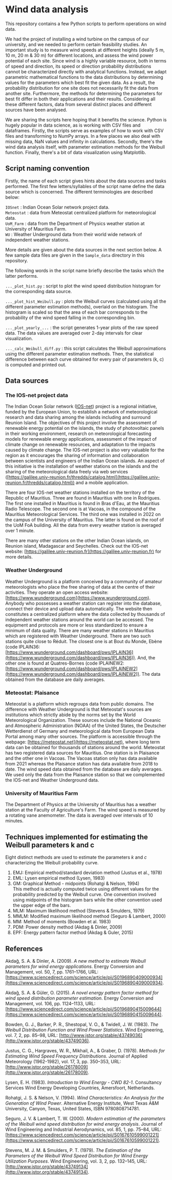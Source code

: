# Wind data analysis

This repository contains a few Python scripts to perform operations on wind data.

We had the project of installing a wind turbine on the campus of our university, and we needed to perform certain feasibility studies. An important study is to measure wind speeds at different heights (ideally 5 m, 10 m, 20 m & 30 m) for different locations, and assess the wind power potential of each site. Since wind is a highly variable resource, both in terms of speed and direction, its speed or direction probability distributions cannot be characterized directly with analytical functions. Instead, we adapt parametric mathematical functions to the data distributions by determining values for the parameters which best fit the given data. As a result, the probability distribution for one site does not necessarily fit the data from another site. Furthermore, the methods for determining the parameters for best fit differ in both their applications and their results. Considering all these different factors, data from several distinct places and different sources have been analysed.

We are sharing the scripts here hoping that it benefits the science. Python is hugely popular in data science, as is working with CSV files and dataframes. Firstly, the scripts serve as examples of how to work with CSV files and transforming to NumPy arrays. In a few places we also deal with missing data, NaN values and infinity in calculations. Secondly, there's the wind data analysis itself, with parameter estimation methods for the Weibull function. Finally, there's a bit of data visualization using Matplotlib.

## Script naming convention

Firstly, the name of each script gives hints about the data sources and tasks performed. The first few letters/syllables of the script name define the data source which is concerned. The different terminologies are described below:

`IOSnet` : Indian Ocean Solar network project data. </br>
`Meteostat` : data from Meteostat centralized platform for meteorological data. </br>
`UoM_Farm` : data from the Department of Physics weather station at University of Mauritius Farm. </br>
`WU` : Weather Underground data from their world wide network of independent weather stations. </br>

More details are given about the data sources in the next section below. A few sample data files are given in the `Sample_data` directory in this repository.

The following words in the script name briefly describe the tasks which the latter performs.

`..._plot_hist.py` : script to plot the wind speed distribution histogram for the corresponding data source.

`..._plot_hist_Weibull.py` : plots the Weibull curves (calculated using all the different parameter estimation methods), overlaid on the histogram. The histogram is scaled so that the area of each bar corresponds to the probability of the wind speed falling in the corresponding bin.

`..._plot_yearly_...` : the script generates 1-year plots of the raw speed data. The data values are averaged over 2-day intervals for clear visualization.

`..._calc_Weibull_diff.py` : this script calculates the Weibull approximations using the different parameter estimation methods. Then, the statistical difference between each curve obtained for every pair of parameters (k, c) is computed and printed out.


## Data sources

### The IOS-net project data

The Indian Ocean Solar network ([IOS-net](https://galilee.univ-reunion.fr)) project is a regional initiative, funded by the European Union, to establish a network of meteorological research and data sharing among the islands including and surround Reunion Island. The objectives of this project involve the assessment of renewable energy potential on the islands, the study of photovoltaic panels in their working environment, research on meteorological forecasting models for renewable energy applications, assessment of the impact of climate change on renewable resources, and adaptation to the impacts caused by climate change. The IOS-net project is also very valuable for the region as it encourages the sharing of information and collaboration between scientists and engineers of the Indian Ocean islands. An aspect of this initiative is the installation of weather stations on the islands and the sharing of the meteorological data freely via web services ([https://galilee.univ-reunion.fr/thredds/catalog.html](https://galilee.univ-reunion.fr/thredds/catalog.html)) and a mobile application.

There are four IOS-net weather stations installed on the territory of the Republic of Mauritius.  Three are found in Mauritius with one in Rodrigues. The first one installed in Mauritius is found in Bras d'Eau, at the Mauritius Radio Telescope.  The second one is at Vacoas, in the compound of the Mauritius Meteorological Services.  The third one was installed in 2022 on the campus of the University of Mauritius. The latter is found on the roof of the UoM FoA building. All the data from every weather station is averaged over 1 minute.

There are many other stations on the other Indian Ocean islands, on Reunion island, Madagascar and Seychelles. Check out the IOS-net website: [https://galilee.univ-reunion.fr](https://galilee.univ-reunion.fr) for more details.


### Weather Underground

Weather Underground is a platform conceived by a community of amateur meteorologists who place the free sharing of data at the centre of their activities. They operate an open access website: [https://www.wunderground.com](https://www.wunderground.com). Anybody who possesses a weather station can register into the database, connect their device and upload data automatically. The website then constitutes a centralized platform where the data collected by thousands of independent weather stations around the world can be accessed. The equipment and protocols are more or less standardized to ensure a minimum of data quality. There are many weather stations in Mauritius which are registered with Weather Underground. There are two such stations quite close to Réduit. The closest one is at Bout du Monde, Ebène (code IPLAIN36: [https://www.wunderground.com/dashboard/pws/IPLAIN36](https://www.wunderground.com/dashboard/pws/IPLAIN36)). And, the other one is found at Quatres-Bornes (code IPLAINEW2: [https://www.wunderground.com/dashboard/pws/IPLAINEW2](https://www.wunderground.com/dashboard/pws/IPLAINEW2)). The data obtained from the database are daily averages.


### Meteostat: Plaisance

Meteostat is a platform which regroups data from public domains. The difference with Weather Underground is that Meteostat's sources are institutions which strictly abide by the norms set by the World Meteorological Organization. These sources include the National Oceanic and Atmospheric Administration (NOAA) of the United States, the Deutscher Wetterdienst of Germany and meteorological data from European Data Portal among many other sources. The platform is accessible through the webpage: [https://meteostat.net](https://meteostat.net), where long term data can be obtained for thousands of stations around the world.  Meteostat has two registered data sources for Mauritius. One station is in Plaisance and the other one in Vacoas. The Vacoas station only has data available from 2021 whereas the Plaisance station has data available from 2018 to date. The wind speed data obtained from the database are daily averages. We used only the data from the Plaisance station so that we complemented the IOS-net and Weather Underground data.


### University of Mauritius Farm

The Department of Physics at the University of Mauritius has a weather station at the Faculty of Agriculture's Farm. The wind speed is measured by a rotating vane anemometer. The data is averaged over intervals of 10 minutes.


## Techniques implemented for estimating the Weibull parameters k and c

Eight distinct methods are used to estimate the parameters $k$ and $c$
characterizing the Weibull probability curve.


1. EMJ: Empirical method/standard deviation method (Justus et al., 1978)
2. EML: Lysen empirical method (Lysen, 1983)
3. GM: Graphical Method - midpoints (Rohatgi & Nelson, 1994) </br>
   This method is actually computed twice using different values for the
   probability predicted by the Weibull curve. One convention involved using
   midpoints of the histogram bars while the other convention used the upper
   edge of the bars.
4. MLM: Maximum likelihood method (Stevens & Smulders, 1979)
5. MMLM: Modified maximum likelihood method (Seguro & Lambert, 2000)
6. MM: Method of moments (Bowden et al. 1983)
7. PDM: Power density method (Akdag & Dinler, 2009)
8. EPF: Energy pattern factor method (Akdag & Guler, 2015)


## References

Akdağ, S. A. & Dinler, A. (2009). *A new method to estimate Weibull parameters for wind energy applications*. Energy Conversion and Management, vol. 50, 7, pp. 1761–1766, URL: [https://www.sciencedirect.com/science/article/pii/S0196890409000934](https://www.sciencedirect.com/science/article/pii/S0196890409000934).

Akdağ, S. A. & Güler, O. (2015). *A novel energy pattern factor method for wind speed distribution parameter estimation*. Energy Conversion and Management, vol. 106, pp. 1124–1133, URL: [https://www.sciencedirect.com/science/article/pii/S0196890415009644](https://www.sciencedirect.com/science/article/pii/S0196890415009644).

Bowden, G. J., Barker, P. R., Shestopal, V. O., & Twidell, J. W. (1983). *The Weibull Distribution Function and Wind Power Statistics*. Wind Engineering, vol. 7, 2, pp. 85–98, URL: [http://www.jstor.org/stable/43749036](http://www.jstor.org/stable/43749036).

Justus, C. G., Hargraves, W. R., Mikhail, A., & Graber, D. (1978). *Methods for Estimating Wind Speed Frequency Distributions*. Journal of Applied Meteorology (1962-1982), vol. 17, 3, pp. 350–353, URL: [http://www.jstor.org/stable/26178009](http://www.jstor.org/stable/26178009).

Lysen, E. H. (1983). *Introduction to Wind Energy - CWD 82-1*. Consultancy Services Wind Energy Developing Countries, Amersfoort, Netherlands.

Rohatgi, J. S. & Nelson, V. (1994). *Wind Characteristics: An Analysis for the Generation of Wind Power*. Alternative Energy Institute, West Texas A&M University, Canyon, Texas, United States, ISBN 9780808714781.

Seguro, J. V. & Lambert, T. W. (2000). *Modern estimation of the parameters of the Weibull wind speed distribution for wind energy analysis*. Journal of Wind Engineering and Industrial Aerodynamics, vol. 85, 1, pp. 75–84, URL: [https://www.sciencedirect.com/science/article/pii/S0167610599001221](https://www.sciencedirect.com/science/article/pii/S0167610599001221).

Stevens, M. J. M. & Smulders, P. T. (1979). *The Estimation of the Parameters of the Weibull Wind Speed Distribution for Wind Energy Utilization Purposes*. Wind Engineering, vol. 3, 2, pp. 132–145, URL: [http://www.jstor.org/stable/43749134](http://www.jstor.org/stable/43749134).


